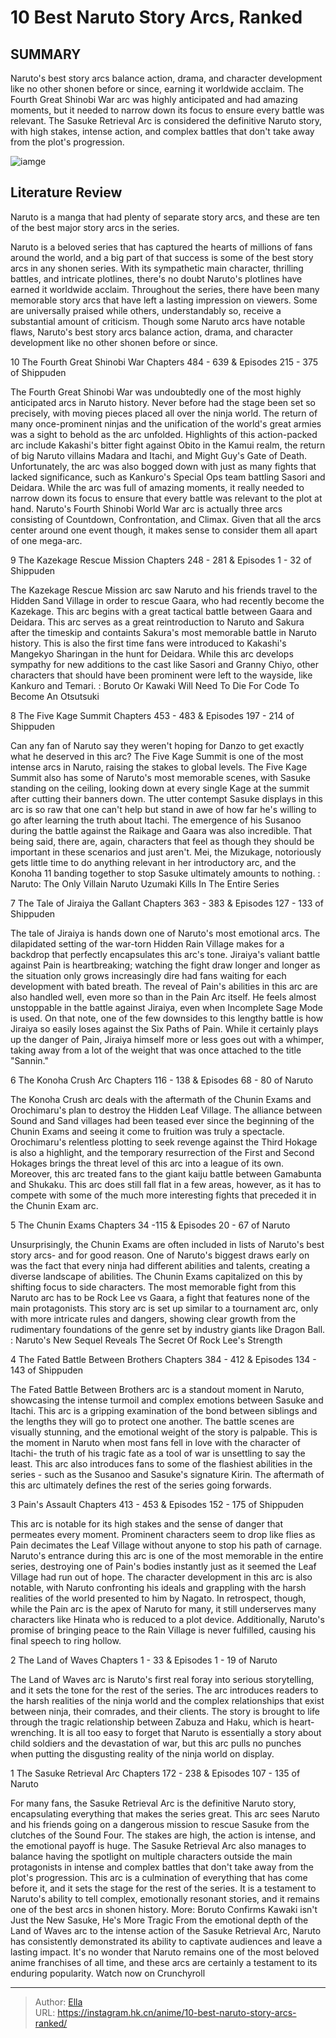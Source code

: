 # 10 Best Naruto Story Arcs, Ranked


## SUMMARY 


 Naruto&#39;s best story arcs balance action, drama, and character development like no other shonen before or since, earning it worldwide acclaim. 
 The Fourth Great Shinobi War arc was highly anticipated and had amazing moments, but it needed to narrow down its focus to ensure every battle was relevant. 
 The Sasuke Retrieval Arc is considered the definitive Naruto story, with high stakes, intense action, and complex battles that don&#39;t take away from the plot&#39;s progression. 

![iamge](https://static1.srcdn.com/wordpress/wp-content/uploads/2023/02/naruto-color-spread.png)

## Literature Review

Naruto is a manga that had plenty of separate story arcs, and these are ten of the best major story arcs in the series.




Naruto is a beloved series that has captured the hearts of millions of fans around the world, and a big part of that success is some of the best story arcs in any shonen series. With its sympathetic main character, thrilling battles, and intricate plotlines, there&#39;s no doubt Naruto&#39;s plotlines have earned it worldwide acclaim.
Throughout the series, there have been many memorable story arcs that have left a lasting impression on viewers. Some are universally praised while others, understandably so, receive a substantial amount of criticism. Though some Naruto arcs have notable flaws, Naruto&#39;s best story arcs balance action, drama, and character development like no other shonen before or since.









 








 10  The Fourth Great Shinobi War 
Chapters 484 - 639 &amp; Episodes 215 - 375 of Shippuden


 







The Fourth Great Shinobi War was undoubtedly one of the most highly anticipated arcs in Naruto history. Never before had the stage been set so precisely, with moving pieces placed all over the ninja world. The return of many once-prominent ninjas and the unification of the world&#39;s great armies was a sight to behold as the arc unfolded. Highlights of this action-packed arc include Kakashi&#39;s bitter fight against Obito in the Kamui realm, the return of big Naruto villains Madara and Itachi, and Might Guy&#39;s Gate of Death. Unfortunately, the arc was also bogged down with just as many fights that lacked significance, such as Kankuro&#39;s Special Ops team battling Sasori and Deidara. While the arc was full of amazing moments, it really needed to narrow down its focus to ensure that every battle was relevant to the plot at hand.
Naruto&#39;s Fourth Shinobi World War arc is actually three arcs consisting of Countdown, Confrontation, and Climax. Given that all the arcs center around one event though, it makes sense to consider them all apart of one mega-arc. 






 9  The Kazekage Rescue Mission 
Chapters 248 - 281 &amp; Episodes 1 - 32 of Shippuden
        

The Kazekage Rescue Mission arc saw Naruto and his friends travel to the Hidden Sand Village in order to rescue Gaara, who had recently become the Kazekage. This arc begins with a great tactical battle between Gaara and Deidara. This arc serves as a great reintroduction to Naruto and Sakura after the timeskip and containts Sakura&#39;s most memorable battle in Naruto history. This is also the first time fans were introduced to Kakashi&#39;s Mangekyo Sharingan in the hunt for Deidara. While this arc develops sympathy for new additions to the cast like Sasori and Granny Chiyo, other characters that should have been prominent were left to the wayside, like Kankuro and Temari.
 : Boruto Or Kawaki Will Need To Die For Code To Become An Otsutsuki





 8  The Five Kage Summit 
Chapters 453 - 483 &amp; Episodes 197 - 214 of Shippuden
        

Can any fan of Naruto say they weren&#39;t hoping for Danzo to get exactly what he deserved in this arc? The Five Kage Summit is one of the most intense arcs in Naruto, raising the stakes to global levels. The Five Kage Summit also has some of Naruto&#39;s most memorable scenes, with Sasuke standing on the ceiling, looking down at every single Kage at the summit after cutting their banners down. The utter contempt Sasuke displays in this arc is so raw that one can&#39;t help but stand in awe of how far he&#39;s willing to go after learning the truth about Itachi. The emergence of his Susanoo during the battle against the Raikage and Gaara was also incredible. That being said, there are, again, characters that feel as though they should be important in these scenarios and just aren&#39;t. Mei, the Mizukage, notoriously gets little time to do anything relevant in her introductory arc, and the Konoha 11 banding together to stop Sasuke ultimately amounts to nothing.
 : Naruto: The Only Villain Naruto Uzumaki Kills In The Entire Series





 7  The Tale of Jiraiya the Gallant 
Chapters 363 - 383 &amp; Episodes 127 - 133 of Shippuden
        

The tale of Jiraiya is hands down one of Naruto&#39;s most emotional arcs. The dilapidated setting of the war-torn Hidden Rain Village makes for a backdrop that perfectly encapsulates this arc&#39;s tone. Jiraiya&#39;s valiant battle against Pain is heartbreaking; watching the fight draw longer and longer as the situation only grows increasingly dire had fans waiting for each development with bated breath. The reveal of Pain&#39;s abilities in this arc are also handled well, even more so than in the Pain Arc itself. He feels almost unstoppable in the battle against Jiraiya, even when Incomplete Sage Mode is used. On that note, one of the few downsides to this lengthy battle is how Jiraiya so easily loses against the Six Paths of Pain. While it certainly plays up the danger of Pain, Jiraiya himself more or less goes out with a whimper, taking away from a lot of the weight that was once attached to the title &#34;Sannin.&#34;





 6  The Konoha Crush Arc 
Chapters 116 - 138 &amp; Episodes 68 - 80 of Naruto
        

The Konoha Crush arc deals with the aftermath of the Chunin Exams and Orochimaru&#39;s plan to destroy the Hidden Leaf Village. The alliance between Sound and Sand villages had been teased ever since the beginning of the Chunin Exams and seeing it come to fruition was truly a spectacle. Orochimaru&#39;s relentless plotting to seek revenge against the Third Hokage is also a highlight, and the temporary resurrection of the First and Second Hokages brings the threat level of this arc into a league of its own. Moreover, this arc treated fans to the giant kaiju battle between Gamabunta and Shukaku. This arc does still fall flat in a few areas, however, as it has to compete with some of the much more interesting fights that preceded it in the Chunin Exam arc.





 5  The Chunin Exams 
Chapters 34 -115 &amp; Episodes 20 - 67 of Naruto


 







Unsurprisingly, the Chunin Exams are often included in lists of Naruto&#39;s best story arcs- and for good reason. One of Naruto&#39;s biggest draws early on was the fact that every ninja had different abilities and talents, creating a diverse landscape of abilities. The Chunin Exams capitalized on this by shifting focus to side characters. The most memorable fight from this Naruto arc has to be Rock Lee vs Gaara, a fight that features none of the main protagonists. This story arc is set up similar to a tournament arc, only with more intricate rules and dangers, showing clear growth from the rudimentary foundations of the genre set by industry giants like Dragon Ball.
 : Naruto&#39;s New Sequel Reveals The Secret Of Rock Lee&#39;s Strength





 4  The Fated Battle Between Brothers 
Chapters 384 - 412 &amp; Episodes 134 - 143 of Shippuden
        

The Fated Battle Between Brothers arc is a standout moment in Naruto, showcasing the intense turmoil and complex emotions between Sasuke and Itachi. This arc is a gripping examination of the bond between siblings and the lengths they will go to protect one another. The battle scenes are visually stunning, and the emotional weight of the story is palpable. This is the moment in Naruto when most fans fell in love with the character of Itachi- the truth of his tragic fate as a tool of war is unsettling to say the least. This arc also introduces fans to some of the flashiest abilities in the series - such as the Susanoo and Sasuke&#39;s signature Kirin. The aftermath of this arc ultimately defines the rest of the series going forwards.





 3  Pain&#39;s Assault 
Chapters 413 - 453 &amp; Episodes 152 - 175 of Shippuden


 







This arc is notable for its high stakes and the sense of danger that permeates every moment. Prominent characters seem to drop like flies as Pain decimates the Leaf Village without anyone to stop his path of carnage. Naruto&#39;s entrance during this arc is one of the most memorable in the entire series, destroying one of Pain&#39;s bodies instantly just as it seemed the Leaf Village had run out of hope. The character development in this arc is also notable, with Naruto confronting his ideals and grappling with the harsh realities of the world presented to him by Nagato. In retrospect, though, while the Pain arc is the apex of Naruto for many, it still underserves many characters like Hinata who is reduced to a plot device. Additionally, Naruto&#39;s promise of bringing peace to the Rain Village is never fulfilled, causing his final speech to ring hollow.





 2  The Land of Waves 
Chapters 1 - 33 &amp; Episodes 1 - 19 of Naruto
        

The Land of Waves arc is Naruto&#39;s first real foray into serious storytelling, and it sets the tone for the rest of the series. The arc introduces readers to the harsh realities of the ninja world and the complex relationships that exist between ninja, their comrades, and their clients. The story is brought to life through the tragic relationship between Zabuza and Haku, which is heart-wrenching. It is all too easy to forget that Naruto is essentially a story about child soldiers and the devastation of war, but this arc pulls no punches when putting the disgusting reality of the ninja world on display.





 1  The Sasuke Retrieval Arc 
Chapters 172 - 238 &amp; Episodes 107 - 135 of Naruto
        

For many fans, the Sasuke Retrieval Arc is the definitive Naruto story, encapsulating everything that makes the series great. This arc sees Naruto and his friends going on a dangerous mission to rescue Sasuke from the clutches of the Sound Four. The stakes are high, the action is intense, and the emotional payoff is huge. The Sasuke Retrieval Arc also manages to balance having the spotlight on multiple characters outside the main protagonists in intense and complex battles that don&#39;t take away from the plot&#39;s progression. This arc is a culmination of everything that has come before it, and it sets the stage for the rest of the series. It is a testament to Naruto&#39;s ability to tell complex, emotionally resonant stories, and it remains one of the best arcs in shonen history.
More: Boruto Confirms Kawaki isn&#39;t Just the New Sasuke, He&#39;s More Tragic
From the emotional depth of the Land of Waves arc to the intense action of the Sasuke Retrieval Arc, Naruto has consistently demonstrated its ability to captivate audiences and leave a lasting impact. It&#39;s no wonder that Naruto remains one of the most beloved anime franchises of all time, and these arcs are certainly a testament to its enduring popularity.
Watch now on Crunchyroll

---

> Author: [Ella](https://instagram.hk.cn/)  
> URL: https://instagram.hk.cn/anime/10-best-naruto-story-arcs-ranked/  

